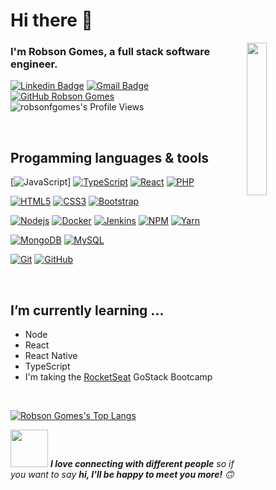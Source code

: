 # Hi there 👋

<img width="25%" align="right" alt="" src="https://github.com/robsonfgomes/robsonfgomes/blob/master/images/launch_day.svg" />

### I'm Robson Gomes, a full stack software engineer.

[![Linkedin Badge](https://img.shields.io/badge/-LinkedIn-blue?style=flat-square&logo=Linkedin&logoColor=white&link=https://www.linkedin.com/in/robson-gomes-575396b5/)](https://www.linkedin.com/in/robson-gomes-575396b5/) 
[![Gmail Badge](https://img.shields.io/badge/-Gmail-Red?style=flat-square&logo=Gmail&logoColor=white&link=mailto:fgomes.robson@gmail.com)](mailto:fgomes.robson@gmail.com)
[![GitHub Robson Gomes](https://img.shields.io/github/followers/robsonfgomes?label=follow&style=social)](https://github.com/robsonfgomes)
<img src="https://img.shields.io/badge/dynamic/json?url=https://api.countapi.xyz/hit/visitor-badge/robsonfgomes&label=Profile%20Views&query=value" alt="robsonfgomes's Profile Views">


&nbsp;
&nbsp;

## Progamming languages & tools

[![JavaScript](https://img.shields.io/badge/-JavaScript-black?style=flat-square&color=inactive&logo=javascript&link=https://github.com/robsonfgomes/)]
[![TypeScript](https://img.shields.io/badge/-TypeScript-007ACC?style=flat-square&logo=typescript&link=https://github.com/robsonfgomes/)](https://github.com/robsonfgomes/)
[![React](https://img.shields.io/badge/-React-000?style=flat-square&logo=react&link=https://github.com/robsonfgomes/)](https://github.com/robsonfgomes/)
[![PHP](https://img.shields.io/badge/-PHP-777BB4?style=flat-square&logo=php&logoColor=FFF&link=https://github.com/robsonfgomes/)](https://github.com/robsonfgomes/)

[![HTML5](https://img.shields.io/badge/-HTML5-E34F26?style=flat-square&logo=html5&logoColor=FFF&link=https://github.com/robsonfgomes/)](https://github.com/robsonfgomes/)
[![CSS3](https://img.shields.io/badge/-CSS3-1572B6?style=flat-square&logo=css3&link=https://github.com/robsonfgomes/)](https://github.com/robsonfgomes/)
[![Bootstrap](https://img.shields.io/badge/-Bootstrap-563D7C?style=flat-square&logo=bootstrap&link=https://github.com/robsonfgomes/)](https://github.com/robsonfgomes/)

[![Nodejs](https://img.shields.io/badge/-Nodejs-339933?style=flat-square&logo=Node.js&logoColor=FFF&link=https://github.com/robsonfgomes/)](https://github.com/robsonfgomes/)
[![Docker](https://img.shields.io/badge/-Vagrant-1563FF?style=flat-square&logo=vagrant&link=https://github.com/robsonfgomes/)](https://github.com/robsonfgomes/)
[![Jenkins](https://img.shields.io/badge/-Jenkins-D24939?style=flat-square&logo=jenkins&logoColor=FFF&link=https://github.com/robsonfgomes/)](https://github.com/robsonfgomes/)
[![NPM](https://img.shields.io/badge/-NPM-CB3837?style=flat-square&logo=npm&link=https://github.com/robsonfgomes/)](https://github.com/robsonfgomes/)
[![Yarn](https://img.shields.io/badge/-Yarn-2C8EBB?style=flat-square&logo=yarn&logoColor=FFF&link=https://github.com/robsonfgomes/)](https://github.com/robsonfgomes/)

[![MongoDB](https://img.shields.io/badge/-MongoDB-47A248?style=flat-square&logo=mongodb&logoColor=FFF&link=https://github.com/robsonfgomes/)](https://github.com/robsonfgomes/)
[![MySQL](https://img.shields.io/badge/-MySQL-4479A1?style=flat-square&logo=mysql&logoColor=FFF&link=https://github.com/robsonfgomes/)](https://github.com/robsonfgomes/)

[![Git](https://img.shields.io/badge/-Git-black?style=flat-square&logo=git&link=https://github.com/robsonfgomes/)](https://github.com/robsonfgomes/)
[![GitHub](https://img.shields.io/badge/-GitHub-181717?style=flat-square&logo=github&link=https://github.com/robsonfgomes/)](https://github.com/robsonfgomes/)


&nbsp;
&nbsp;

## I’m currently learning ...
- Node
- React
- React Native
- TypeScript
- I'm taking the <a href="https://rocketseat.com.br/" target="_blank">RocketSeat</a> GoStack Bootcamp

&nbsp;
&nbsp;


[![Robson Gomes's Top Langs](https://github-readme-stats.vercel.app/api/top-langs/?username=robsonfgomes&layout=compact)](https://github.com/robsonfgomes/)

<img src="https://media.giphy.com/media/LnQjpWaON8nhr21vNW/giphy.gif" width="60"> <em><b>I love connecting with different people</b> so if you want to say <b>hi, I'll be happy to meet you more!</b> 🙃</em>

<!--
Here are some ideas to get you started:

- 🔭 I’m currently working on ...
- 🌱 I’m currently learning ...
- 👯 I’m looking to collaborate on ...
- 🤔 I’m looking for help with ...
- 💬 Ask me about ...
- 📫 How to reach me: ...
- 😄 Pronouns: ...
- ⚡ Fun fact: ...
-->
